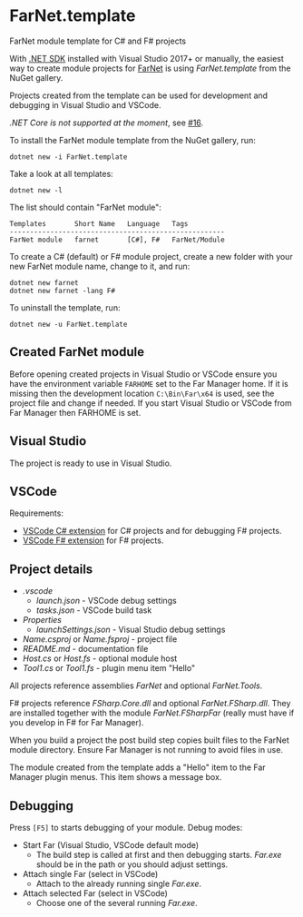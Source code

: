 # FarNet.template

FarNet module template for C# and F# projects

[.NET SDK]: https://dotnet.microsoft.com/learn/dotnet/hello-world-tutorial/intro
[FarNet]: https://github.com/nightroman/FarNet#readme

With [.NET SDK] installed with Visual Studio 2017+ or manually, the easiest way
to create module projects for [FarNet] is using *FarNet.template* from the
NuGet gallery.

Projects created from the template can be used for development and debugging in
Visual Studio and VSCode.

*.NET Core is not supported at the moment*, see [#16](https://github.com/nightroman/FarNet/issues/16).

To install the FarNet module template from the NuGet gallery, run:

```
dotnet new -i FarNet.template
```

Take a look at all templates:

```
dotnet new -l
```

The list should contain "FarNet module":

```
Templates       Short Name   Language   Tags
-----------------------------------------------------
FarNet module   farnet       [C#], F#   FarNet/Module
```

To create a C# (default) or F# module project, create a new folder with your
new FarNet module name, change to it, and run:

```
dotnet new farnet
dotnet new farnet -lang F#
```

To uninstall the template, run:

```
dotnet new -u FarNet.template
```

## Created FarNet module

Before opening created projects in Visual Studio or VSCode ensure you have the
environment variable `FARHOME` set to the Far Manager home. If it is missing
then the development location `C:\Bin\Far\x64` is used, see the project file
and change if needed. If you start Visual Studio or VSCode from Far Manager
then FARHOME is set.

## Visual Studio

The project is ready to use in Visual Studio.

## VSCode

Requirements:

- [VSCode C# extension](https://marketplace.visualstudio.com/items?itemName=ms-vscode.csharp) for C# projects and for debugging F# projects.
- [VSCode F# extension](https://marketplace.visualstudio.com/items?itemName=Ionide.Ionide-fsharp) for F# projects.

## Project details

- *.vscode*
    - *launch.json* - VSCode debug settings
    - *tasks.json* - VSCode build task
- *Properties*
    - *launchSettings.json* - Visual Studio debug settings
- *Name.csproj* or *Name.fsproj* - project file
- *README.md* - documentation file
- *Host.cs* or *Host.fs* - optional module host
- *Tool1.cs* or *Tool1.fs* - plugin menu item "Hello"

All projects reference assemblies *FarNet* and optional *FarNet.Tools*.

F# projects reference *FSharp.Core.dll* and optional *FarNet.FSharp.dll*. They
are installed together with the module *FarNet.FSharpFar* (really must have if
you develop in F# for Far Manager).

When you build a project the post build step copies built files to the FarNet
module directory. Ensure Far Manager is not running to avoid files in use.

The module created from the template adds a "Hello" item to the Far Manager
plugin menus. This item shows a message box.

## Debugging

Press `[F5]` to starts debugging of your module.
Debug modes:

- Start Far (Visual Studio, VSCode default mode)
    - The build step is called at first and then debugging starts. *Far.exe*
      should be in the path or you should adjust settings.
- Attach single Far (select in VSCode)
    - Attach to the already running single *Far.exe*.
- Attach selected Far (select in VSCode)
    - Choose one of the several running *Far.exe*.
